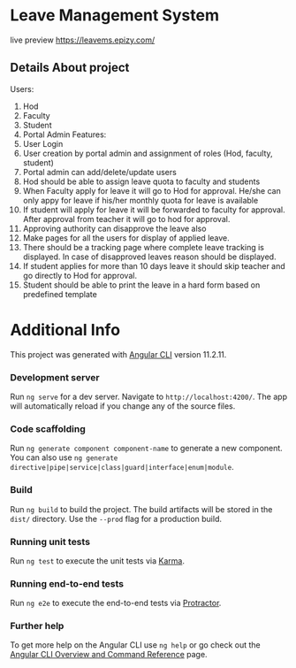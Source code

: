 # Leave Management System  

live preview https://leavems.epizy.com/

## Details About project
Users:
1. Hod
2. Faculty
3. Student
4. Portal Admin
Features:
1. User Login
2. User creation by portal admin and assignment of roles (Hod, faculty, student)
3. Portal admin can add/delete/update users
4. Hod should be able to assign leave quota to faculty and students
5. When Faculty apply for leave it will go to Hod for approval. He/she can only appy for leave if
his/her monthly quota for leave is available
6. If student will apply for leave it will be forwarded to faculty for approval. After approval from
teacher it will go to hod for approval.
7. Approving authority can disapprove the leave also
8. Make pages for all the users for display of applied leave.
9. There should be a tracking page where complete leave tracking is displayed. In case of
disapproved leaves reason should be displayed.
10. If student applies for more than 10 days leave it should skip teacher and go directly to Hod for
approval.
11. Student should be able to print the leave in a hard form based on predefined template



# Additional Info
This project was generated with [Angular CLI](https://github.com/angular/angular-cli) version 11.2.11.

### Development server

Run `ng serve` for a dev server. Navigate to `http://localhost:4200/`. The app will automatically reload if you change any of the source files.

### Code scaffolding

Run `ng generate component component-name` to generate a new component. You can also use `ng generate directive|pipe|service|class|guard|interface|enum|module`.

### Build

Run `ng build` to build the project. The build artifacts will be stored in the `dist/` directory. Use the `--prod` flag for a production build.

### Running unit tests

Run `ng test` to execute the unit tests via [Karma](https://karma-runner.github.io).

### Running end-to-end tests

Run `ng e2e` to execute the end-to-end tests via [Protractor](http://www.protractortest.org/).

### Further help

To get more help on the Angular CLI use `ng help` or go check out the [Angular CLI Overview and Command Reference](https://angular.io/cli) page.

